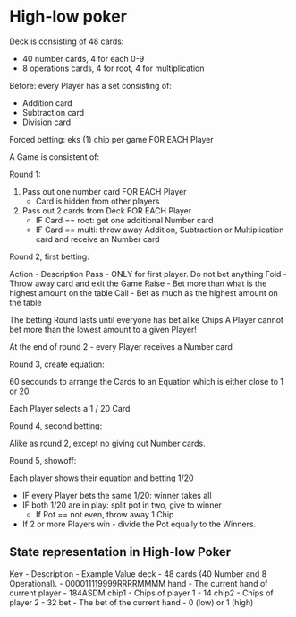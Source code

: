 # High-low poker

Deck is consisting of 48 cards:
- 40 number cards, 4 for each 0-9
- 8 operations cards, 4 for root, 4 for multiplication

Before: every Player has a set consisting of:
- Addition card
- Subtraction card
- Division card

Forced betting: eks (1) chip per game FOR EACH Player

A Game is consistent of:

Round 1:
1. Pass out one number card FOR EACH Player
    - Card is hidden from other players
2. Pass out 2 cards from Deck FOR EACH Player
    - IF Card == root: get one additional Number card
    - IF Card == multi: throw away Addition, Subtraction or Multiplication card
    and receive an Number card

Round 2, first betting:

Action - Description
Pass - ONLY for first player. Do not bet anything
Fold - Throw away card and exit the Game
Raise - Bet more than what is the highest amount on the table
Call - Bet as much as the highest amount on the table

The betting Round lasts until everyone has bet alike Chips
A Player cannot bet more than the lowest amount to a given Player!

At the end of round 2 - every Player receives a Number card

Round 3, create equation:

60 secounds to arrange the Cards to an Equation
which is either close to 1 or 20. 

Each Player selects a 1 / 20 Card

Round 4, second betting:

Alike as round 2, except no giving out Number cards.

Round 5, showoff:

Each player shows their equation and betting 1/20
- IF every Player bets the same 1/20: winner takes all
- IF both 1/20 are in play: split pot in two, give to winner
    - If Pot == not even, throw away 1 Chip
- If 2 or more Players win - divide the Pot equally to the Winners. 

## State representation in High-low Poker

Key - Description - Example Value
deck - 48 cards (40 Number and 8 Operational). - 000011119999RRRRMMMM
hand - The current hand of current player - 184ASDM
chip1 - Chips of player 1 - 14
chip2 - Chips of player 2 - 32
bet - The bet of the current hand - 0 (low) or 1 (high)